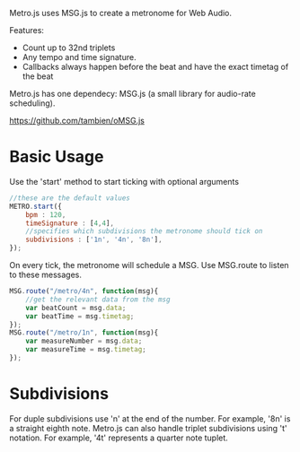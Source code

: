 Metro.js uses MSG.js to create a metronome for Web Audio. 

Features: 
- Count up to 32nd triplets
- Any tempo and time signature. 
- Callbacks always happen before the beat and have the exact timetag of the beat 

Metro.js has one dependecy: MSG.js (a small library for audio-rate scheduling).

https://github.com/tambien/oMSG.js

# Basic Usage

Use the 'start' method to start ticking with optional arguments
```javascript
//these are the default values
METRO.start({
	bpm : 120,
	timeSignature : [4,4],
	//specifies which subdivisions the metronome should tick on 
	subdivisions : ['1n', '4n', '8n'],
});
``` 
On every tick, the metronome will schedule a MSG. Use MSG.route to listen to these messages.
```javascript
MSG.route("/metro/4n", function(msg){
	//get the relevant data from the msg
	var beatCount = msg.data;
	var beatTime = msg.timetag;
});
MSG.route("/metro/1n", function(msg){
	var measureNumber = msg.data;
	var measureTime = msg.timetag;
});
``` 

# Subdivisions

For duple subdivisions use 'n' at the end of the number. For example, '8n' is a straight eighth note. 
Metro.js can also handle triplet subdivisions using 't' notation. For example, '4t' represents a quarter note tuplet.